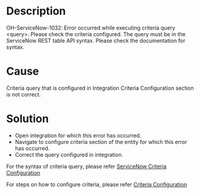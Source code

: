 # Description

OH-ServiceNow-1032: Error occurred while executing criteria query &lt;query&gt;. Please check the criteria configured. The query must be in the ServiceNow REST table API syntax. Please check the documentation for syntax.

# Cause

Criteria query that is configured in Integration Criteria Configuration section is not correct.

# Solution

* Open integration for which this error has occurred.
* Navigate to configure criteria section of the entity for which this error has occurred.
* Correct the query configured in integration.

For the syntax of criteria query, please refer [ServiceNow Criteria Configuration](../../../../connectors/servicenow.md#criteria_configuration)

For steps on how to configure criteria, please refer [Criteria Configuration](../../../../integrate/integration-configuration.md#criteria_configuration)

